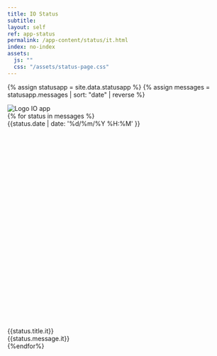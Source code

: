 ```yaml
---
title: IO Status
subtitle:
layout: self
ref: app-status
permalink: /app-content/status/it.html
index: no-index
assets:
  js: ""
  css: "/assets/status-page.css"
---
```


{% assign statusapp = site.data.statusapp %}
{% assign messages = statusapp.messages | sort: "date" | reverse %}

<div class="logo">
  <img src="{{site.imagesurl}}/assets/img/io-it-logo-blue.svg" alt="Logo IO app" class="io__icon">
</div>

<div class="statuslist">
  {% for status in messages %}
  <a name="{{status.date | date: '%y%m%d%H%M' }}"></a>
  <div class="statuslist__item status-{{status.level}}">
    <div class="statuslist__date">{{status.date | date: '%d/%m/%Y %H:%M' }}</div>
    <div class="statuslist__titlewrap">
      <svg class="icon critical"><use xlink:href="/assets/svg/sprite.svg#it-warning-circle"></use></svg>
      <svg class="icon warning"><use xlink:href="/assets/svg/sprite.svg#it-info-circle"></use></svg>
      <svg class="icon normal"><use xlink:href="/assets/svg/sprite.svg#it-check-circle"></use></svg>
      <div class="statuslist__title">{{status.title.it}}</div>
    </div>
    <div class="statuslist__text">{{status.message.it}}</div>
  </div>
  {%endfor%}
</div>
